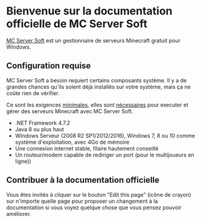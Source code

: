 # Bienvenue sur la documentation officielle de MC Server Soft

[MC Server Soft](https://www.mcserversoft.com/) est un gestionnaire de serveurs Minecraft gratuit pour Windows.

## Configuration requise

MC Server Soft a besoin requiert certains composants système. Il y a de grandes chances qu'ils soient déjà installés sur votre système, mais ça ne coûte rien de vérifier.

Ce sont les exigences <u>minimales</u>, elles sont <u>nécessaires</u> pour executer et gérer des serveurs Minecraft avec MC Server Soft.

*   .NET Framework 4.7.2
*   Java 8 ou plus haut
*   Windows Serveur (2008 R2 SP1/2012/2016), Windows 7, 8 ou 10 comme système d'exploitation, avec 4Go de mémoire
*   Une connexion internet stable, filaire hautement conseillé
*   Un routeur/modem capable de rediriger un port (pour le multijoueurs en ligne))

## Contribuer à la documentation officielle

Vous êtes invités à cliquer sur le bouton "Edit this page" (icône de crayon) sur n'importe quelle page pour proposer un changement à la documentation si vous voyez quelque chose que vous pensez pouvoir améliorer.
